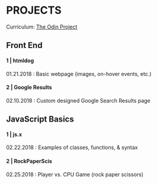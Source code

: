 # PROJECTS
Curriculum: [The Odin Project](https://www.theodinproject.com/dashboard)

## Front End
#### <strong>1 | htmldog</strong>
01.21.2018 : Basic webpage (images, on-hover events, etc.)

#### <strong>2 | Google Results </strong>
02.10.2018 : Custom designed Google Search Results page

## JavaScript Basics

#### <strong>1 | js.x</strong>
02.22.2018 : Examples of classes, functions, & syntax


#### <strong>2 | RockPaperScis </strong> 
02.25.2018 : Player vs. CPU Game (rock paper scissors)

